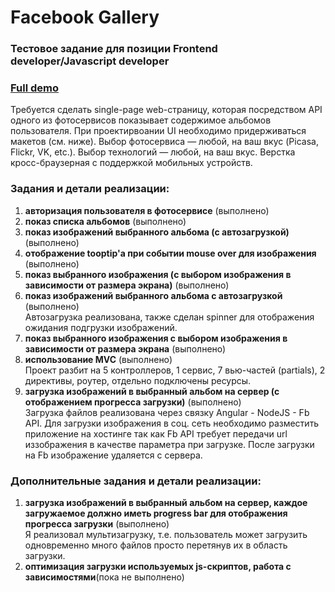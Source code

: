 <h1>Facebook Gallery</h1>
<h3>Тестовое задание для позиции Frontend developer/Javascript developer</h3>
<h3><a href="http://fappgallery-sevas727.rhcloud.com/">Full demo</a></h3>


Требуется сделать single-page web-страницу, которая посредством API одного
из фотосервисов показывает содержимое альбомов пользователя. При
проектирвоании UI необходимо придерживаться макетов (см. ниже). Выбор
фотосервиса — любой, на ваш вкус (Picasa, Flickr, VK, etc.). Выбор технологий
— любой, на ваш вкус. Верстка кросс-браузерная с поддержкой мобильных
устройств.

<h3>Задания и детали реализации:</h3>
<ol>
  <li><strong>авторизация пользователя в фотосервисе</strong> (выполнено)<br></li>
  <li><strong>показ списка альбомов</strong> (выполнено)<br> </li>
  <li><strong>показ изображений выбранного альбома (с автозагрузкой)</strong> (выполнено)<br></li>
  <li><strong>отображение tooptip'а при событии mouse over для изображения</strong> (выполнено)<br></li>
  <li><strong>показ выбранного изображения (c выбором изображения в зависимости от размера экрана)</strong> (выполнено)<br></li>
  <li><strong>показ изображений выбранного альбома с автозагрузкой</strong> (выполнено)<br>Автозагрузка реализована, также сделан spinner для отображения ожидания подгрузки изображений.</li>
  <li><strong>показ выбранного изображения с выбором изображения в зависимости от размера экрана</strong> (выполнено)<br></li>
  <li><strong>использование MVC</strong> (выполнено)<br>
    Проект разбит на 5 контроллеров, 1 сервис, 7 вью-частей (partials), 2 директивы, роутер, отдельно подключены ресурсы.
  </li>
  <li><strong>загрузка изображений в выбранный альбом на сервер (с отображением прогресса загрузки)</strong> (выполнено)<br>
        Загрузка файлов реализована через связку Angular - NodeJS - Fb API.
    Для загрузки изображения в соц. сеть необходимо разместить приложение на хостинге так как Fb API требует передачи url иззображения в качестве параметра при загрузке.
    После загрузки на Fb изображение удаляется с сервера.
  </li>
</ol>

<h3>Дополнительные задания и детали реализации:</h3>
<ol>
  <li><strong>загрузка изображений в выбранный альбом на сервер, каждое загружаемое должно иметь progress bar для отображения прогресса загрузки</strong> (выполнено)<br>
    Я реализовал мультизагрузку, т.е. пользователь может загрузить одновременно много файлов просто перетянув их в область загрузки.
  </li>
  <li><strong>оптимизация загрузки используемых js-скриптов, работа с зависимостями</strong>(пока не выполнено)<br>
  </li>
</ol>


